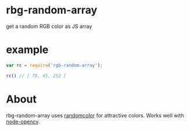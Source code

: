 # rbg-random-array

get a random RGB color as JS array

# example

``` js
var rc = require('rgb-random-array');

rc() // [ 79, 45, 252 ]
```
# About
rbg-random-array uses [randomcolor](https://github.com/davidmerfield/randomColor) for attractive colors. Works well with [node-opencv](https://github.com/peterbraden/node-opencv).
